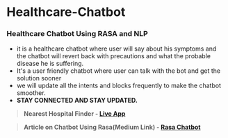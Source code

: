 # Healthcare-Chatbot
### Healthcare Chatbot Using RASA and NLP
- it is a healthcare chatbot where user will say about his symptoms and the chatbot will revert back with precautions and what the probable disease he is suffering.
- It's a user friendly chatbot where user can talk with the bot and get the solution sooner
- we will update all the intents and blocks frequently to make the chatbot smoother.
- **STAY CONNECTED AND STAY UPDATED.**

> **Nearest Hospital Finder - [Live App](https://nearesthospitalchatbot-adbivic97cq.streamlit.app/)**

> **Article on Chatbot Using Rasa(Medium Link) - [Rasa Chatbot](https://medium.com/@gangulyritwik2003/healthcare-chatbot-using-rasa-59e9ae96d4ef)**
